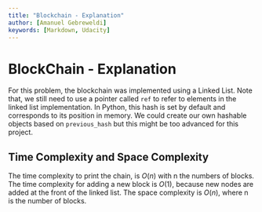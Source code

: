 ```yaml
---
title: "Blockchain - Explanation"
author: [Amanuel Gebreweldi]
keywords: [Markdown, Udacity]
---
```

# BlockChain - Explanation

For this problem, the blockchain was implemented using a Linked List. 
Note that, we still need to use a pointer called `ref` to refer to elements in the linked list implementation. In Python, this hash is set by default and corresponds to its position in memory. 
We could create our own hashable objects based on `previous_hash` but this might be too advanced for this project.

## Time Complexity and Space Complexity
The time complexity to print the chain, is $O(n)$ with n the numbers of blocks. The time complexity for adding a new block is $O(1)$, because new nodes are added at the front of the linked list.
The space complexity is $O(n)$, where n is the number of blocks.